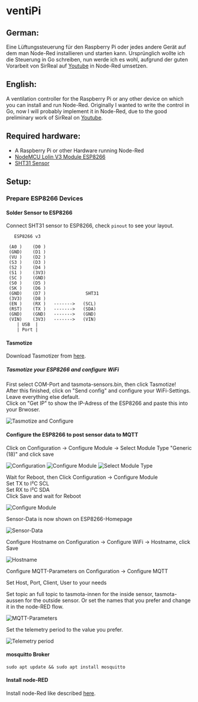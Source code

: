 # ventiPi

## German:
Eine Lüftungssteuerung für den Raspberry Pi oder jedes andere Gerät auf dem man Node-Red installieren und starten kann.
Ursprünglich wollte ich die Steuerung in Go schreiben, nun werde ich es wohl, aufgrund der guten Vorarbeit von SirReal auf [Youtube](https://www.youtube.com/watch?v=GmuldtHoURc&list=PLgYS2FpH2f4ruZqeL_5Q-74yXQD8xVN4L) in Node-Red umsetzen.

## English:
A ventilation controller for the Raspberry Pi or any other device on which you can install and run Node-Red.
Originally I wanted to write the control in Go, now I will probably implement it in Node-Red, due to the good preliminary work of SirReal on [Youtube](https://www.youtube.com/watch?v=GmuldtHoURc&list=PLgYS2FpH2f4ruZqeL_5Q-74yXQD8xVN4L).

## Required hardware:

* A Raspberry Pi or other Hardware running Node-Red
* [NodeMCU Lolin V3 Module ESP8266](https://www.amazon.de/gp/product/B074Q2WM1Y/ref=ppx_yo_dt_b_asin_title_o06_s00?ie=UTF8&psc=1)
* [SHT31 Sensor](https://www.amazon.de/gp/product/B07YQWX6BP/ref=ppx_yo_dt_b_asin_title_o05_s01?ie=UTF8&psc=1)


## Setup:

### Prepare ESP8266 Devices

#### Solder Sensor to ESP8266

Connect SHT31 sensor to ESP8266, check `pinout` to see your layout.

```
   ESP8266 v3

 (A0 )    (D0 )     
 (GND)    (D1 )    
 (VU )    (D2 )   
 (S3 )    (D3 )
 (S2 )    (D4 )
 (S1 )    (3V3)
 (SC )    (GND)
 (S0 )    (D5 )
 (SK )    (D6 )
 (GND)    (D7 )               SHT31            
 (3V3)    (D8 )
 (EN )    (RX )   ------->   (SCL)
 (RST)    (TX )   ------->   (SDA)
 (GND)    (GND)   ------->   (GND)
 (VIN)    (3V3)   ------->   (VIN)
    | USB  |
    | Port |
```


#### Tasmotize

Download Tasmotizer from [here](https://github.com/tasmota/tasmotizer).

##### Tasmotize your ESP8266 and configure WiFi

First select COM-Port and tasmota-sensors.bin, then click Tasmotize!  
After this finished, click on "Send config" and configure your WiFi-Settings. Leave everything else default.  
Click on "Get IP" to show the IP-Adress of the ESP8266 and paste this into your Brwoser.  
  
![Tasmotize and Configure](/tasmota/prepare/1.png "Tasmotize and Configure")


#### Configure the ESP8266 to post sensor data to MQTT

Click on Configuration -> Configure Module -> Select Module Type "Generic (18)" and click save  

![Configuration](/tasmota/prepare/2.png "Configuration")
![Configure Module](/tasmota/prepare/3.png "Configure Module")
![Select Module Type](/tasmota/prepare/4.png "Select Module Type")


Wait for Reboot, then Click Configuration -> Configure Module  
Set TX to I²C SCL  
Set RX to I²C SDA  
Click Save and wait for Reboot  
  
![Configure Module](/tasmota/prepare/5.png "Configure Module")


Sensor-Data is now shown on ESP8266-Homepage  

![Sensor-Data](/tasmota/prepare/6.png "Sensor-Data")


Configure Hostname on Configuration -> Configure WiFi -> Hostname, click Save  

![Hostname](/tasmota/prepare/7.png "Hostname")


Configure MQTT-Parameters on Configuration -> Configure MQTT  

Set Host, Port, Client, User to your needs  

Set topic an full topic to tasmota-innen for the inside sensor, tasmota-aussen for the outside sensor. Or set the names that you prefer and change it in the node-RED flow.  

![MQTT-Parameters](/tasmota/prepare/8.png "MQTT-Parameters")


Set the telemetry period to the value you prefer.  

![Telemetry period](/tasmota/prepare/9.png "Telemetry period")

#### mosquitto Broker

```sudo apt update && sudo apt install mosquitto```

#### Install node-RED

Install node-Red like described [here](https://nodered.org/docs/getting-started/raspberrypi).